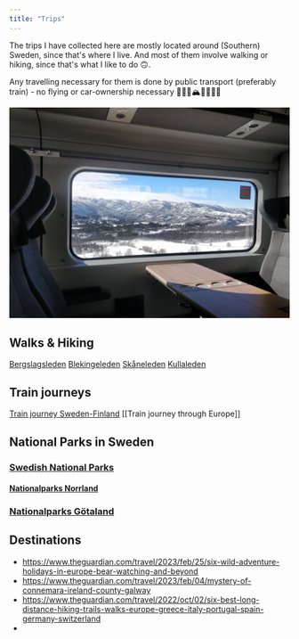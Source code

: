```yaml
---
title: "Trips"
---
```


The trips I have collected here are mostly located around (Southern) Sweden, since that's where I live. And most of them involve walking or hiking, since that's what I like to do 🙃. 

Any travelling necessary for them is done by public transport (preferably train) -  no flying or car-ownership necessary 🌲🚞🚃🏔️🌳🌲🌲🌊

![](projects/attachments/2022%20April%20-%20Bergensbana.jpg)


## Walks & Hiking
[Bergslagsleden](trips/Bergslagsleden.md)
[Blekingeleden](trips/Blekingeleden.md)
[Skåneleden](trips/Skåneleden.md)
[Kullaleden](trips/Kullaleden.md)

## Train journeys
[Train journey Sweden-Finland](trips/Train%20journey%20Sweden-Finland.md)
[[Train journey through Europe]]



## National Parks in Sweden
### [Swedish National Parks](trips/Swedish%20National%20Parks.md)
#### [Nationalparks Norrland](trips/nationalparks_norrland.md)
### [Nationalparks Götaland](trips/nationalparks_götaland.md)




## Destinations

- https://www.theguardian.com/travel/2023/feb/25/six-wild-adventure-holidays-in-europe-bear-watching-and-beyond
- https://www.theguardian.com/travel/2023/feb/04/mystery-of-connemara-ireland-county-galway
- https://www.theguardian.com/travel/2022/oct/02/six-best-long-distance-hiking-trails-walks-europe-greece-italy-portugal-spain-germany-switzerland
- 

